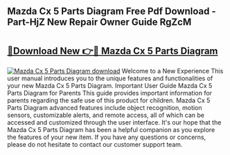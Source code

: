 ## Mazda Cx 5 Parts Diagram Free Pdf Download - Part-HjZ New Repair Owner Guide RgZcM

# <h2><a href="http://dfpblr.blite.top/?on=Mazda+Cx+5+Parts+Diagram">🔗Download New 👉🔴 Mazda Cx 5 Parts Diagram</a></h2>

[![Mazda Cx 5 Parts Diagram download](https://i.imgur.com/lujVjoI.png)](http://dfpblr.blite.top/?on=Mazda+Cx+5+Parts+Diagram)
Welcome to a New Experience This user manual introduces you to the unique features and functionalities of your new Mazda Cx 5 Parts Diagram. Important User Guide Mazda Cx 5 Parts Diagram for Parents This guide provides important information for parents regarding the safe use of this product for children. Mazda Cx 5 Parts Diagram advanced features include object recognition, motion sensors, customizable alerts, and remote access, all of which can be accessed and customized through the user interface. It's our hope that the Mazda Cx 5 Parts Diagram has been a helpful companion as you explore the features of your new item. If you have any questions or concerns, please do not hesitate to contact our customer support team.
